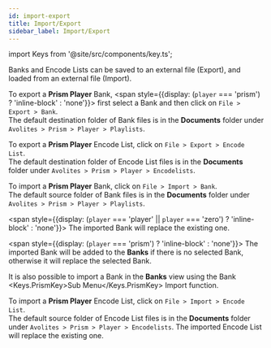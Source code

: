 ```yaml
---
id: import-export
title: Import/Export
sidebar_label: Import/Export
---
```

import Keys from '@site/src/components/key.ts';

Banks and Encode Lists can be saved to an external file (Export), and loaded from an external file (Import).

To export a **Prism Player** Bank, <span style={{display: (`player` === 'prism') ? 'inline-block' : 'none'}}> first select a Bank and then</span> click on `File > Export > Bank`.  
The default destination folder of Bank files is in the **Documents** folder under `Avolites > Prism > Player > Playlists`.

To export a **Prism Player** Encode List, click on `File > Export > Encode List`.  
The default destination folder of Encode List files is in the **Documents** folder under `Avolites > Prism > Player > Encodelists`.

To import a **Prism Player** Bank, click on `File > Import > Bank`.  
The default source folder of Bank files is in the **Documents** folder under `Avolites > Prism > Player > Playlists`.

<!-- Player and Zero -->
<span style={{display: (`player` === 'player' || `player` === 'zero') ? 'inline-block' : 'none'}}>
    The imported Bank will replace the existing one.
</span>

<!-- Prism -->
<span style={{display: (`player` === 'prism') ? 'inline-block' : 'none'}}>
   The imported Bank will be added to the <b>Banks</b> if there is no selected Bank, otherwise it will replace the selected Bank. 
</span>

It is also possible to import a Bank in the <b>Banks</b> view using the Bank <Keys.PrismKey>Sub Menu</Keys.PrismKey> Import function.

To import a **Prism Player** Encode List, click on `File > Import > Encode List`.  
The default source folder of Encode List files is in the **Documents** folder under `Avolites > Prism > Player > Encodelists`.
The imported Encode List will replace the existing one.